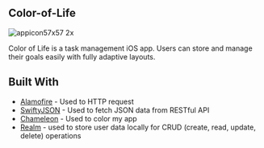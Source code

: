 ## Color-of-Life

![appicon57x57 2x](https://user-images.githubusercontent.com/23665164/44631795-0145c080-a926-11e8-9c3d-4603944c3c4b.png)

Color of Life is a task management iOS app. Users can store and manage their goals easily with fully adaptive layouts.

## Built With

* [Alamofire](https://github.com/Alamofire/Alamofire) - Used to HTTP request
* [SwiftyJSON](https://github.com/SwiftyJSON/SwiftyJSON) - Used to fetch JSON data from RESTful API
* [Chameleon](https://github.com/viccalexander/Chameleon) - Used to color my app
* [Realm](https://realm.io/) - used to store user data locally for CRUD (create, read, update, delete) operations
